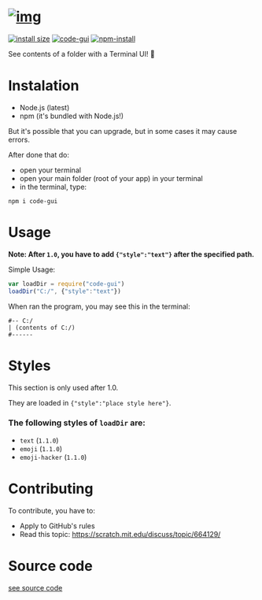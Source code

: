 <!-- Logo -->
# [![img](https://u.cubeupload.com/Wojtek_Game/codeguilogowhite.png)](https://github.com/WojtekCodesToday/code-gui/)
[![install size](https://packagephobia.com/badge?p=code-gui)](https://packagephobia.com/result?p=code-gui)
[![code-gui](https://snyk.io/advisor/npm-package/code-gui/badge.svg)](https://snyk.io/advisor/npm-package/code-gui)
[![npm-install](https://nodei.co/npm/code-gui.png?mini=true)](https://npmjs.com/package/code-gui)

See contents of a folder with a Terminal UI! 🤩
# Instalation
 - Node.js (latest)
 - npm (it's bundled with Node.js!)
 
 But it's possible that you can upgrade, but in some cases it may cause errors.

 After done that do:
 
  - open your terminal
  - open your main folder (root of your app) in your terminal
  - in the terminal, type:
 ```console
 npm i code-gui
 ```
# Usage
__Note: After ```1.0```, you have to add ```{"style":"text"}``` after the specified path.__

Simple Usage:
```javascript
var loadDir = require("code-gui")
loadDir("C:/", {"style":"text"})
```
When ran the program, you may see this in the terminal:
```console
#-- C:/
| (contents of C:/)
#------
```
# Styles
This section is only used after 1.0.

They are loaded in ```{"style":"place style here"}```.

### The following styles of ```loadDir``` are:
 - ```text``` (```1.1.0```)
 - ```emoji``` (```1.1.0```)
 - ```emoji-hacker``` (```1.1.0```)
# Contributing
To contribute, you have to:
 -  Apply to GitHub's rules
 - Read this topic: https://scratch.mit.edu/discuss/topic/664129/
 # Source code
 [see source code](https://unpkg.com/code-gui/)

